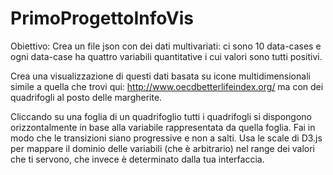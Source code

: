 # PrimoProgettoInfoVis

Obiettivo: Crea un file json con dei dati multivariati: ci sono 10 data-cases e 
ogni data-case ha quattro variabili quantitative i cui valori sono tutti positivi.

Crea una visualizzazione di questi dati basata su icone multidimensionali simile 
a quella che trovi qui: http://www.oecdbetterlifeindex.org/ ma con dei quadrifogli
al posto delle margherite. 

Cliccando su una foglia di un quadrifoglio tutti i quadrifogli si dispongono 
orizzontalmente in base alla variabile rappresentata da quella foglia. 
Fai in modo che le transizioni siano progressive e non a salti. 
Usa le scale di D3.js per mappare il dominio delle variabili (che è arbitrario) 
nel range dei valori che ti servono, che invece è determinato dalla tua 
interfaccia. 
 
